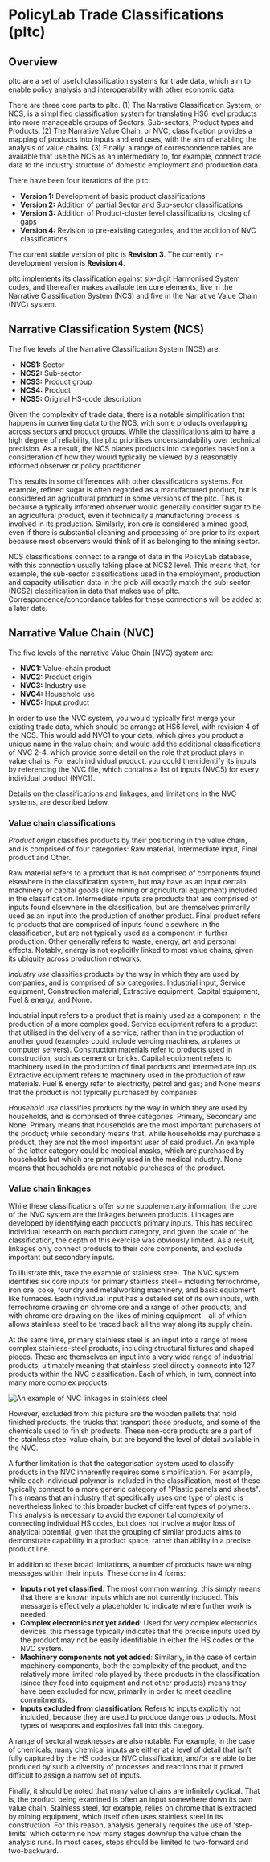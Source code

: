 # PolicyLab Trade Classifications (pltc)

## Overview

pltc are a set of useful classification systems for trade data, which aim to enable policy analysis and interoperability with other economic data. 

There are three core parts to pltc. (1) The Narrative Classification System, or NCS, is a simplified classification system for translating HS6 level products into more manageable groups of Sectors, Sub-sectors, Product types and Products. (2) The Narrative Value Chain, or NVC, classification provides a mapping of products into inputs and end uses, with the aim of enabling the analysis of value chains. (3) Finally, a range of correspondence tables are available that use the NCS as an intermediary to, for example, connect trade data to the industry structure of domestic employment and production data.

There have been four iterations of the pltc:

- **Version 1:** Development of basic product classifications
- **Version 2:** Addition of partial Sector and Sub-sector classifications
- **Version 3:** Addition of Product-cluster level classifications, closing of gaps
- **Version 4:** Revision to pre-existing categories, and the addition of NVC classifications

The current stable version of pltc is **Revision 3**. The currently in-development version is **Revision 4**.

pltc implements its classification against six-digit Harmonised System codes, and thereafter makes available ten core elements, five in the Narrative Classification System (NCS) and five in the Narrative Value Chain (NVC) system.

## Narrative Classification System (NCS)

The five levels of the Narrative Classification System (NCS) are:

- **NCS1:** Sector
- **NCS2:** Sub-sector
- **NCS3:** Product group
- **NCS4:** Product
- **NCS5:** Original HS-code description

Given the complexity of trade data, there is a notable simplification that happens in converting data to the NCS, with some products overlapping across sectors and product groups. While the classifications aim to have a high degree of reliability, the pltc prioritises understandability over technical precision. As a result, the NCS places products into categories based on a consideration of how they would typically be viewed by a reasonably informed observer or policy practitioner. 

This results in some differences with other classifications systems. For example, refined sugar is often regarded as a manufactured product, but is considered an agricultural product in some versions of the pltc. This is because a typically informed observer would generally consider sugar to be an agricultural product, even if technically a manufacturing process is involved in its production. Similarly, iron ore is considered a mined good, even if there is substantial cleaning and processing of ore prior to its export, because most observers would think of it as belonging to the mining sector.

NCS classifications connect to a range of data in the PolicyLab database, with this connection usually taking place at NCS2 level. This means that, for example, the sub-sector classifications used in the employment, production and capacity utilisation data in the pldb will exactly match the sub-sector (NCS2) classification in data that makes use of pltc. Correspondence/concordance tables for these connections will be added at a later date.

## Narrative Value Chain (NVC)

The five levels of the narrative Value Chain (NVC) system are:

- **NVC1:** Value-chain product
- **NVC2:** Product origin
- **NVC3:** Industry use
- **NVC4:** Household use
- **NVC5:** Input product

In order to use the NVC system, you would typically first merge your existing trade data, which should be arrange at HS6 level, with revision 4 of the NCS. This would add NVC1 to your data, which gives you product a unique name in the value chain; and would add the additional classifications of NVC 2-4, which provide some detail on the role that product plays in value chains. For each individual product, you could then identify its inputs by referencing the NVC file, which contains a list of inputs (NVC5) for every individual product (NVC1).

Details on the classifications and linkages, and limitations in the NVC systems, are described below.

### Value chain classifications

*Product origin* classifies products by their positioning in the value chain, and is comprised of four categories: Raw material, Intermediate input, Final product and Other. 

Raw material refers to a product that is not comprised of components found elsewhere in the classification system, but may have as an input certain machinery or capital goods (like mining or agricultural equipment) included in the classification. Intermediate inputs are products that are comprised of inputs found elsewhere in the classification, but are themselves primarily used as an input into the production of another product. Final product refers to products that are comprised of inputs found elsewhere in the classification, but are not typically used as a component in further production. Other generally refers to waste, energy, art and personal effects. Notably, energy is not explicitly linked to most value chains, given its ubiquity across production networks.

*Industry use* classifies products by the way in which they are used by companies, and is comprised of six categories: Industrial input, Service equipment, Construction material, Extractive equipment, Capital equipment, Fuel & energy, and None. 

Industrial input refers to a product that is mainly used as a component in the production of a more complex good. Service equipment refers to a product that utilised in the delivery of a service, rather than in the production of another good (examples could include vending machines, airplanes or computer servers). Construction materials refer to products used in construction, such as cement or bricks. Capital equipment refers to machinery used in the production of final products and intermediate inputs. Extractive equipment refers to machinery used in the production of raw materials. Fuel & energy refer to electricity, petrol and gas; and None means that the product is not typically purchased by companies.

*Household use* classifies products by the way in which they are used by households, and is comprised of three categories: Primary, Secondary and None. Primary means that households are the most important purchasers of the product; while secondary means that, while households may purchase a product, they are not the most important user of said product. An example of the latter category could be medical masks, which are purchased by households but which are primarily used in the medical industry. None means that households are not notable purchases of the product. 

### Value chain linkages

While these classifications offer some supplementary information, the core of the NVC system are the linkages between products. Linkages are developed by identifying each product’s primary inputs. This has required individual research on each product category, and given the scale of the classification, the depth of this exercise was obviously limited. As a result, linkages only connect products to their core components, and exclude important but secondary inputs. 

To illustrate this, take the example of stainless steel. The NVC system identifies six core inputs for primary stainless steel – including ferrochrome, iron ore, coke, foundry and metalworking machinery, and basic equipment like furnaces. Each individual input has a detailed set of its own inputs, with ferrochrome drawing on chrome ore and a range of other products; and with chrome ore drawing on the likes of mining equipment – all of which allows stainless steel to be traced back all the way along its supply chain.

At the same time, primary stainless steel is an input into a range of more complex stainless-steel products, including structural fixtures and shaped pieces. These are themselves an input into a very wide range of industrial products, ultimately meaning that stainless steel directly connects into 127 products within the NVC classification. Each of which, in turn, connect into many more complex products.

![An example of NVC linkages in stainless steel](/example.png)

However, excluded from this picture are the wooden pallets that hold finished products, the trucks that transport those products, and some of the chemicals used to finish products. These non-core products are a part of the stainless steel value chain, but are beyond the level of detail available in the NVC.

A further limitation is that the categorisation system used to classify products in the NVC inherently requires some simplification. For example, while each individual polymer is included in the classification, most of these typically connect to a more generic category of "Plastic panels and sheets". This means that an industry that specifically uses one type of plastic is nevertheless linked to this broader bucket of different types of polymers. This analysis is necessary to avoid the exponential complexity of connecting individual HS codes, but does not involve a major loss of analytical potential, given that the grouping of similar products aims to demonstrate capability in a product space, rather than ability in a precise product line. 

In addition to these broad limitations, a number of products have warning messages within their inputs. These come in 4 forms:
- **Inputs not yet classified**: The most common warning, this simply means that there are known inputs which are not currently included. This message is effectively a placeholder to indicate where further work is needed.
- **Complex electronics not yet added**: Used for very complex electronics devices, this message typically indicates that the precise inputs used by the product may not be easily identifiable in either the HS codes or the NVC system. 
- **Machinery components not yet added**: Similarly, in the case of certain machinery components, both the complexity of the product, and the relatively more limited role played by these products in the classification (since they feed into equipment and not other products) means they have been excluded for now, primarily in order to meet deadline commitments. 
- **Inputs excluded from classification**: Refers to inputs explicitly not included, because they are used to produce dangerous products. Most types of weapons and explosives fall into this category.

A range of sectoral weaknesses are also notable. For example, in the case of chemicals, many chemical inputs are either at a level of detail that isn’t fully captured by the HS codes or NVC classification, and/or are able to be produced by such a diversity of processes and reactions that it proved difficult to assign a narrow set of inputs. 

Finally, it should be noted that many value chains are infinitely cyclical. That is, the product being examined is often an input somewhere down its own value chain. Stainless steel, for example, relies on chrome that is extracted by mining equipment, which itself often uses stainless steel in its construction. For this reason, analysis generally requires the use of 'step-limits' which determine how many stages down/up the value chain the analysis runs. In most cases, steps should be limited to two-forward and two-backward. 